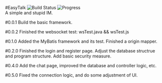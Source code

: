 #EasyTalk
![Build Status](https://travis-ci.org/stupidchen/EasyTalk.svg?branch=master)
![Progress](http://progressed.io/bar/45?title=progress) 
</br>
A simple and stupid IM.

#0.0.1
Build the basic framework.

#0.0.2
Finished the websocket test: wsTest.java && wsTest.js

#0.1.0
Added the MyBatis framework and its test. Finished a origin mapper.

#0.2.0
Finished the login and register page. Adjust the database structrue and program structure.
Add basic security measure.

#0.4.0
Add the chat page, improved the database and controller logic, etc.

#0.5.0
Fixed the connection logic, and do some adjustment of UI.

